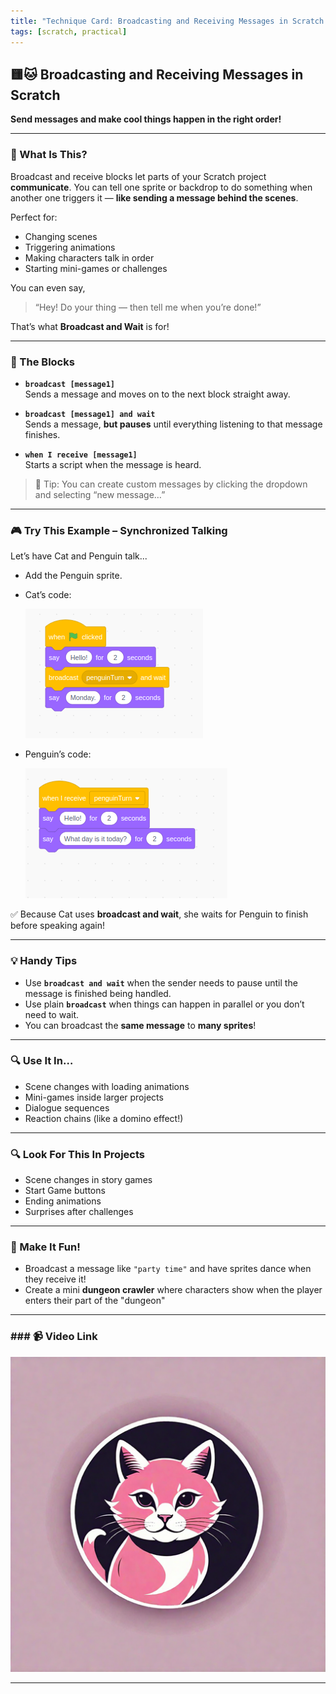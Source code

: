 ```yaml
---
title: "Technique Card: Broadcasting and Receiving Messages in Scratch (practical)"
tags: [scratch, practical]
---
```


## 🟨🐱 Broadcasting and Receiving Messages in Scratch

**Send messages and make cool things happen in the right order!**

---

### 🧰 What Is This?

Broadcast and receive blocks let parts of your Scratch project **communicate**. You can tell one sprite or backdrop to do something when another one triggers it — **like sending a message behind the scenes**.

Perfect for:

- Changing scenes
- Triggering animations
- Making characters talk in order
- Starting mini-games or challenges

You can even say,

> “Hey! Do your thing — then tell me when you’re done!”

That’s what **Broadcast and Wait** is for!

---

### 🧩 The Blocks

- **`broadcast [message1]`**  
  Sends a message and moves on to the next block straight away.

- **`broadcast [message1] and wait`**  
  Sends a message, **but pauses** until everything listening to that message finishes.

- **`when I receive [message1]`**  
  Starts a script when the message is heard.

> 🧠 Tip: You can create custom messages by clicking the dropdown and selecting “new message…”

---

### 🎮 Try This Example – Synchronized Talking

Let’s have Cat and Penguin talk...

- Add the Penguin sprite.

- Cat’s code:

  ![message-1](./message-1.png)

- Penguin’s code:

  ![message-2](./message-2.png)

✅ Because Cat uses **broadcast and wait**, she waits for Penguin to finish before speaking again!

---

### 💡 Handy Tips

- Use **`broadcast and wait`** when the sender needs to pause until the message is finished being handled.
- Use plain **`broadcast`** when things can happen in parallel or you don’t need to wait.
- You can broadcast the **same message** to **many sprites**!

---

### 🔍 Use It In…

- Scene changes with loading animations
- Mini-games inside larger projects
- Dialogue sequences
- Reaction chains (like a domino effect!)

---

### 🔍 Look For This In Projects

- Scene changes in story games
- Start Game buttons
- Ending animations
- Surprises after challenges

---

### 🎨 Make It Fun!

- Broadcast a message like `"party time"` and have sprites dance when they receive it!
- Create a mini **dungeon crawler** where characters show when the player enters their part of the "dungeon"

---

### ### 📹 Video Link

[![Watch the video](../cat4.png)](https://www.youtube.com/watch?v=GHvtCPxfRqA)

---
